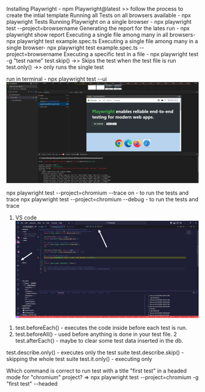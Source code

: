 <!-- Running Playwight with CLI -->
Installing Playwright  - npm Playwright@latest >> follow the process to create the intial template
Running all Tests on all browsers available - npx playwright Tests
Running Playwright on a single browser - npx playwright test --project=browsername
Generating the report for the lates run - npx playwright show report
Executing a single file among many in all browsers- npx playwright test example.spec.ts
Executing a single file among many in a single browser- npx playwright test example.spec.ts --project=browsername
Executing a specific test in a file - npx playwright test -g "test name"
test.skip() ->> Skips the test when the test file is run
test.only() ->> only runs the single test



<!--Running Playwright on UI  -->
run in terminal - npx playwright test --ui
![Playwright UI](image.png)


<!-- Trace view and Debug -->
npx playwright test --project=chromium --trace on - to run the tests and trace
npx playwright test --project=chromium --debug - to run the tests and trace
1. VS code ![VS Code](image-1.png)


<!-- Hooks and Flow control -->
1. test.beforeEach() - executes the code inside before each test is run.
2. test.beforeAll() - used before anything is done in your test file.
2 test.afterEach() - maybe to clear some test data inserted in the db.

<!-- only and skip for test suites -->
test.describe.only() - executes only the test suite
test.describe.skip() - skipping the whole test suite
test.it.only() - executing only


<!-- Test your knowledge -->
Which command is correct to run test with a title "first test" in a headed mode for "chromium" project? 
 => npx playwright test --project=chromium -g "first test" --headed